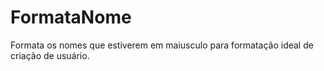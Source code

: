 # FormataNome
Formata os nomes que estiverem em maiusculo para formatação ideal de criação de usuário.
